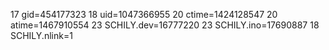 17 gid=454177323
18 uid=1047366955
20 ctime=1424128547
20 atime=1467910554
23 SCHILY.dev=16777220
23 SCHILY.ino=17690887
18 SCHILY.nlink=1
